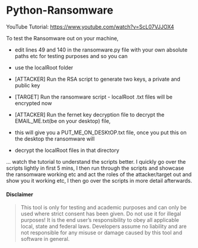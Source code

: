 # Python-Ransomware

YouTube Tutorial: https://www.youtube.com/watch?v=ScL07VJJOX4

To test the Ransomware out on your machine,

* edit lines 49 and 140 in the ransomware.py file with your own absolute paths etc for testing purposes and so you can 
* use the localRoot folder

* [ATTACKER] Run the RSA script to generate two keys, a private and public key

* [TARGET] Run the ransomware script - localRoot .txt files will be encrypted now

* [ATTACKER] Run the fernet key decryption file to decrypt the EMAIL_ME.txt(be on your desktop) file, 
* this will give you a PUT_ME_ON_DESKtOP.txt file, once you put this on the desktop the ransomware will 
* decrypt the localRoot files in that directory

... watch the tutorial to understand the scripts better. I quickly go over the scripts lightly in first 5 mins, 
I then run through the scripts and showcase the ransomware working etc and act the roles of the attacker/target out 
and show you it working etc, I then go over the scripts in more detail afterwards.


#### Disclaimer

> This tool is only for testing and academic purposes and can only be used where strict consent has been given. Do not use it for
> illegal purposes! It is the end user’s responsibility to obey all applicable local, state and federal laws. Developers assume no
> liability and are not responsible for any misuse or damage caused by this tool and software in general.

